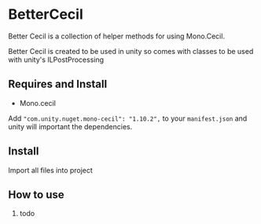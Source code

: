 # BetterCecil

Better Cecil is a collection of helper methods for using Mono.Cecil. 

Better Cecil is created to be used in unity so comes with classes to be used with unity's ILPostProcessing

## Requires and Install
- Mono.cecil

Add `"com.unity.nuget.mono-cecil": "1.10.2",` to your `manifest.json` and unity will important the dependencies.

## Install 

Import all files into project

## How to use 

1) todo
